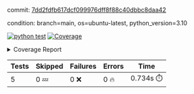 commit: [7dd2fdfb617dcf099976dff8f88c40dbbc8daa42](https://github.com/rcmdnk/python-action-test/tree/7dd2fdfb617dcf099976dff8f88c40dbbc8daa42)

condition: branch=main, os=ubuntu-latest, python_version=3.10

[![python test](https://github.com/rcmdnk/python-action-test/actions/workflows/test.yml/badge.svg)](https://github.com/rcmdnk/python-action-test/actions/runs/5232881756)
<a href="https://github.com/rcmdnk/python-action-test/blob/7dd2fdfb617dcf099976dff8f88c40dbbc8daa42/README.md"><img alt="Coverage" src="https://img.shields.io/badge/Coverage-93%25-brightgreen.svg" /></a><details><summary>Coverage Report </summary><table><tr><th>File</th><th>Stmts</th><th>Miss</th><th>Cover</th><th>Missing</th></tr><tbody><tr><td colspan="5"><b>src/python_action_test</b></td></tr><tr><td>&nbsp; &nbsp;<a href="https://github.com/rcmdnk/python-action-test/blob/7dd2fdfb617dcf099976dff8f88c40dbbc8daa42/src/python_action_test/python_action_test.py">python_action_test.py</a></td><td>11</td><td>1</td><td>91%</td><td><a href="https://github.com/rcmdnk/python-action-test/blob/7dd2fdfb617dcf099976dff8f88c40dbbc8daa42/src/python_action_test/python_action_test.py#L15">15</a></td></tr><tr><td><b>TOTAL</b></td><td><b>15</b></td><td><b>1</b></td><td><b>93%</b></td><td>&nbsp;</td></tr></tbody></table></details>

| Tests | Skipped | Failures | Errors | Time |
| ----- | ------- | -------- | -------- | ------------------ |
| 5 | 0 :zzz: | 0 :x: | 0 :fire: | 0.734s :stopwatch: |

